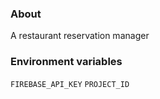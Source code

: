 ### About

A restaurant reservation manager

### Environment variables 

 `FIREBASE_API_KEY`
 `PROJECT_ID`

